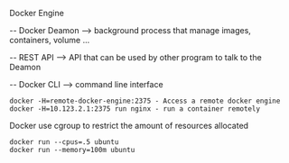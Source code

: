 Docker Engine

-- Docker Deamon --> background process that manage images, containers, volume ...

-- REST API      --> API that can be used by other program to talk to the Deamon

-- Docker CLI    --> command line interface


```
docker -H=remote-docker-engine:2375 - Access a remote docker engine
docker -H=10.123.2.1:2375 run nginx - run a container remotely
```

Docker use cgroup to restrict the amount of resources allocated
```
docker run --cpus=.5 ubuntu
docker run --memory=100m ubuntu
```
